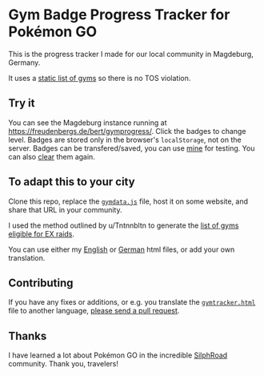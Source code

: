 # Gym Badge Progress Tracker for Pokémon GO

This is the progress tracker I made for our local community in Magdeburg, Germany.

It uses a [static list of gyms](gymdata.js) so there is no TOS violation.

## Try it

You can see the Magdeburg instance running at https://freudenbergs.de/bert/gymprogress/.
Click the badges to change level.
Badges are stored only in the browser's `localStorage`, not on the server.
Badges can be transfered/saved, you can use [mine](https://freudenbergs.de/bert/gymprogress/?2021001101110203000010001110201301000300200011111100011100101102200120330110032211101001000220211000101000100002101011000200010100223010000020001010122221121000210200100310110100223122111133010222001010330111100031001000000200) for testing.
You can also [clear](https://freudenbergs.de/bert/gymprogress/?0) them again.

## To adapt this to your city

Clone this repo, replace the [`gymdata.js`](gymdata.js) file, host it on some website, and share that URL in your community.

I used the method outlined by u/Tntnnbltn to generate the [list of gyms eligible for
EX raids](https://www.reddit.com/r/TheSilphRoad/comments/7ojuoi/how_to_determine_which_gyms_are_eligible_from_ex/).

You can use either my [English](gymtracker-en.html) or [German](gymtracker-de.html) html files, or add your own translation.

## Contributing

If you have any fixes or additions, or e.g. you translate the [`gymtracker.html`](gymtracker-en.html) file to another language,
[please send a pull request](https://github.com/bertfreudenberg/gymprogress/pulls).

## Thanks

I have learned a lot about Pokémon GO in the incredible [SilphRoad](https://www.reddit.com/r/TheSilphRoad) community.
Thank you, travelers!
